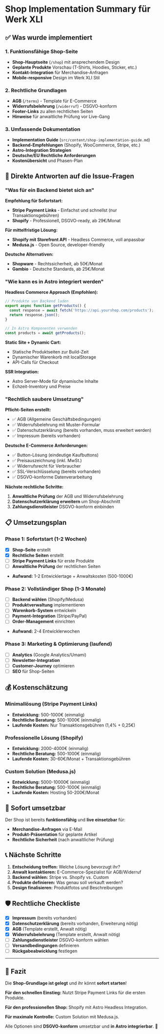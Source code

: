 # Shop Implementation Summary für Werk XLI

## ✅ Was wurde implementiert

### 1. Funktionsfähige Shop-Seite
- **Shop-Hauptseite** (`/shop`) mit ansprechendem Design
- **Geplante Produkte** Vorschau (T-Shirts, Hoodies, Sticker, etc.)
- **Kontakt-Integration** für Merchandise-Anfragen
- **Mobile-responsive** Design im Werk XLI Stil

### 2. Rechtliche Grundlagen
- **AGB** (`/terms`) - Template für E-Commerce
- **Widerrufsbelehrung** (`/widerruf`) - DSGVO-konform
- **Footer-Links** zu allen rechtlichen Seiten
- **Hinweise** für anwaltliche Prüfung vor Live-Gang

### 3. Umfassende Dokumentation
- **Implementation Guide** (`src/content/shop-implementation-guide.md`)
- **Backend-Empfehlungen** (Shopify, WooCommerce, Stripe, etc.)
- **Astro-Integration Strategien**
- **Deutsche/EU Rechtliche Anforderungen**
- **Kostenübersicht** und Phasen-Plan

## 🎯 Direkte Antworten auf die Issue-Fragen

### "Was für ein Backend bietet sich an"

**Empfehlung für Sofortstart:**
- **Stripe Payment Links** - Einfachst und schnellst (nur Transaktionsgebühren)
- **Shopify** - Professionell, DSGVO-ready, ab 29€/Monat

**Für mittelfristige Lösung:**
- **Shopify mit Storefront API** - Headless Commerce, voll anpassbar
- **Medusa.js** - Open Source, developer-friendly

**Deutsche Alternativen:**
- **Shopware** - Rechtssicherheit, ab 50€/Monat
- **Gambio** - Deutsche Standards, ab 25€/Monat

### "Wie kann es in Astro integriert werden"

**Headless Commerce Approach (Empfohlen):**
```javascript
// Produkte von Backend laden
export async function getProducts() {
  const response = await fetch('https://api.yourshop.com/products');
  return response.json();
}

// In Astro Komponenten verwenden
const products = await getProducts();
```

**Static Site + Dynamic Cart:**
- Statische Produktseiten zur Build-Zeit
- Dynamischer Warenkorb mit localStorage
- API-Calls für Checkout

**SSR Integration:**
- Astro Server-Mode für dynamische Inhalte
- Echzeit-Inventory und Preise

### "Rechtlich saubere Umsetzung"

**Pflicht-Seiten erstellt:**
- ✅ AGB (Allgemeine Geschäftsbedingungen)
- ✅ Widerrufsbelehrung mit Muster-Formular
- ✅ Datenschutzerklärung (bereits vorhanden, muss erweitert werden)
- ✅ Impressum (bereits vorhanden)

**Deutsche E-Commerce Anforderungen:**
- ✅ Button-Lösung (eindeutige Kaufbuttons)
- ✅ Preisauszeichnung (inkl. MwSt.)
- ✅ Widerrufsrecht für Verbraucher
- ✅ SSL-Verschlüsselung (bereits vorhanden)
- ✅ DSGVO-konforme Datenverarbeitung

**Nächste rechtliche Schritte:**
1. **Anwaltliche Prüfung** der AGB und Widerrufsbelehrung
2. **Datenschutzerklärung erweitern** um Shop-Abschnitt
3. **Zahlungsdienstleister** DSGVO-konform einbinden

## 📋 Umsetzungsplan

### Phase 1: Sofortstart (1-2 Wochen)
- [x] **Shop-Seite** erstellt
- [x] **Rechtliche Seiten** erstellt
- [ ] **Stripe Payment Links** für erste Produkte
- [ ] **Anwaltliche Prüfung** der rechtlichen Seiten
- **Aufwand:** 1-2 Entwicklertage + Anwaltskosten (500-1000€)

### Phase 2: Vollständiger Shop (1-3 Monate)
- [ ] **Backend wählen** (Shopify/Medusa)
- [ ] **Produktverwaltung** implementieren
- [ ] **Warenkorb-System** entwickeln
- [ ] **Payment-Integration** (Stripe/PayPal)
- [ ] **Order-Management** einrichten
- **Aufwand:** 2-4 Entwicklerwochen

### Phase 3: Marketing & Optimierung (laufend)
- [ ] **Analytics** (Google Analytics/Umami)
- [ ] **Newsletter-Integration**
- [ ] **Customer-Journey** optimieren
- [ ] **SEO** für Shop-Seiten

## 💰 Kostenschätzung

### Minimallösung (Stripe Payment Links)
- **Entwicklung:** 500-1000€ (einmalig)
- **Rechtliche Beratung:** 500-1000€ (einmalig)
- **Laufende Kosten:** Nur Transaktionsgebühren (1,4% + 0,25€)

### Professionelle Lösung (Shopify)
- **Entwicklung:** 2000-4000€ (einmalig)
- **Rechtliche Beratung:** 500-1000€ (einmalig)
- **Laufende Kosten:** 30-60€/Monat + Transaktionsgebühren

### Custom Solution (Medusa.js)
- **Entwicklung:** 5000-10000€ (einmalig)
- **Rechtliche Beratung:** 500-1000€ (einmalig)
- **Laufende Kosten:** Hosting 50-200€/Monat

## 🚀 Sofort umsetzbar

Der Shop ist bereits **funktionsfähig** und **live einsetzbar** für:
- **Merchandise-Anfragen** via E-Mail
- **Produkt-Präsentation** für geplante Artikel
- **Rechtliche Sicherheit** (nach anwaltlicher Prüfung)

## 📞 Nächste Schritte

1. **Entscheidung treffen:** Welche Lösung bevorzugt ihr?
2. **Anwalt kontaktieren:** E-Commerce-Spezialist für AGB/Widerruf
3. **Backend wählen:** Stripe vs. Shopify vs. Custom
4. **Produkte definieren:** Was genau soll verkauft werden?
5. **Design finalisieren:** Produktfotos und Beschreibungen

## 🛡️ Rechtliche Checkliste

- [x] **Impressum** (bereits vorhanden)
- [x] **Datenschutzerklärung** (bereits vorhanden, Erweiterung nötig)
- [x] **AGB** (Template erstellt, Anwalt nötig)
- [x] **Widerrufsbelehrung** (Template erstellt, Anwalt nötig)
- [ ] **Zahlungsdienstleister** DSGVO-konform wählen
- [ ] **Versandbedingungen** definieren
- [ ] **Rückgabeabwicklung** festlegen

---

## 🎸 Fazit

Die **Shop-Grundlage ist gelegt** und ihr könnt **sofort starten**! 

**Für den schnellen Einstieg:** Nutzt Stripe Payment Links für die ersten Produkte.

**Für den professionellen Shop:** Shopify mit Astro Headless Integration.

**Für maximale Kontrolle:** Custom Solution mit Medusa.js.

Alle Optionen sind **DSGVO-konform** umsetzbar und **in Astro integrierbar**. 🚀